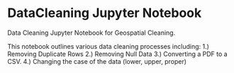 # DataCleaning Jupyter Notebook
Data Cleaning Jupyter Notebook for Geospatial Cleaning. 

This notebook outlines various data cleaning processes including: 
1.) Removing Duplicate Rows
2.) Removing Null Data 
3.) Converting a PDF to a CSV. 
4.) Changing the case of the data (lower, upper, proper) 
